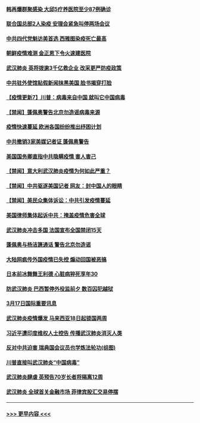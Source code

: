 #### [韩再爆群聚感染 大邱5疗养医院至少87例确诊](../pages/prog202/a102802065.md?t=03181502) 
#### [联合国总部2人染疫 安理会紧急叫停两场会议](../pages/prog202/a102802101.md?t=03181502) 
#### [中共四代党魁访美首选 西雅图染疫死亡最高](../pages/prog202/a102802001.md?t=03181502) 
#### [朝鲜疫情难测 金正恩下令火速建医院](../pages/prog202/a102802030.md?t=03181502) 
#### [武汉肺炎 英将拨逾3千亿救企业 改采更严防疫政策](../pages/prog202/a102802014.md?t=03181502) 
#### [中共驻外使馆贴假新闻抹黑美国 脸书揭穿打脸](../pages/prog202/a102801817.md?t=03181502) 
#### [【疫情更新7】川普：病毒来自中国 就叫它中国病毒](../pages/prog202/a102801131.md?t=03181502) 
#### [【禁闻】蓬佩奥警告北京勿造谣病毒来源](../pages/prog202/a102801905.md?t=03181502) 
#### [疫情快速蔓延 欧洲各国纷纷推出纾困计划](../pages/prog202/a102801885.md?t=03181502) 
#### [中共撤销3家美媒记者证 蓬佩奥警告](../pages/prog202/a102801872.md?t=03181502) 
#### [美国国务卿直指中共隐瞒疫情 害人害己](../pages/prog202/a102801874.md?t=03181502) 
#### [【禁闻】意大利武汉肺炎疫情为何如此严重？](../pages/prog202/a102801822.md?t=03181502) 
#### [【禁闻】中共驱逐美国记者 网友：封中国人的眼睛](../pages/prog202/a102801807.md?t=03181502) 
#### [【禁闻】美民众集体诉讼：中共引发疫情蔓延](../pages/prog202/a102801799.md?t=03181502) 
#### [美国律师集体起诉中共：掩盖疫情危害全球](../pages/prog202/a102801671.md?t=03181502) 
#### [武汉肺炎冲击多国 法国宣布全国禁闭15天](../pages/prog202/a102801654.md?t=03181502) 
#### [蓬佩奥与杨洁篪通话 警告北京勿造谣](../pages/prog202/a102801646.md?t=03181502) 
#### [大陆网疯传外国疫情已失控 煽动回国被恶搞](../pages/prog202/a102801480.md?t=03181502) 
#### [日本前冰舞舞王利德 心脏病猝死享年30](../pages/prog202/a102801444.md?t=03181502) 
#### [防武汉肺炎 巴西暂停外役监前夕 数百囚犯越狱](../pages/prog202/a102801374.md?t=03181502) 
#### [3月17日国际重要讯息](../pages/prog202/a102801383.md?t=03181502) 
#### [武汉肺炎疫情爆发 马来西亚18日起锁国两周](../pages/prog202/a102801262.md?t=03181502) 
#### [习近平遭印度维权人士控告 传播武汉肺炎消灭人类](../pages/prog202/a102801343.md?t=03181502) 
#### [反对中共迫害 瑞典国会议员也学炼法轮功(组图)](../pages/prog202/a102801315.md?t=03181502) 
#### [川普直接叫武汉肺炎“中国病毒”](../pages/prog202/a102801246.md?t=03181502) 
#### [武汉肺炎肆虐 英预告70岁长者将隔离12周](../pages/prog202/a102800747.md?t=03181502) 
#### [武汉肺炎 全球首关金融市场 菲律宾股汇交易停摆](../pages/prog202/a102801222.md?t=03181502) 

----
#### [ >>> 更早内容 <<< ](../indexes/prog202-earlier.md)
